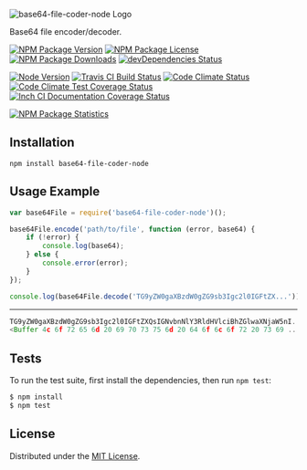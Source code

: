 ![base64-file-coder-node Logo][logo]

Base64 file encoder/decoder.

[![NPM Package Version][npm-package-version-badge]][npm-package-url]
[![NPM Package License][npm-package-license-badge]][npm-package-license-url]
[![NPM Package Downloads][npm-package-downloads-badge]][npm-package-url]
[![devDependencies Status][devDependencies-status-badge]][devDependencies-status-page-url]

[![Node Version][node-version-badge]][node-downloads-page-url]
[![Travis CI Build Status][travis-ci-build-status-badge]][travis-ci-build-status-page-url]
[![Code Climate Status][code-climate-status-badge]][code-climate-status-page-url]
[![Code Climate Test Coverage Status][code-climate-test-coverage-status-badge]][code-climate-test-coverage-status-page-url]
[![Inch CI Documentation Coverage Status][inch-ci-documentation-coverage-status-badge]][inch-ci-documentation-coverage-status-page-url]

[![NPM Package Statistics][npm-package-statistics-badge]][npm-package-url]

## Installation

`npm install base64-file-coder-node`

## Usage Example

```javascript
var base64File = require('base64-file-coder-node')();

base64File.encode('path/to/file', function (error, base64) {
    if (!error) {
        console.log(base64);
    } else {
        console.error(error);
    }
});

console.log(base64File.decode('TG9yZW0gaXBzdW0gZG9sb3Igc2l0IGFtZX...'));
```

***

```javascript
TG9yZW0gaXBzdW0gZG9sb3Igc2l0IGFtZXQsIGNvbnNlY3RldHVlciBhZGlwaXNjaW5nI...
<Buffer 4c 6f 72 65 6d 20 69 70 73 75 6d 20 64 6f 6c 6f 72 20 73 69 ... >
```

## Tests

To run the test suite, first install the dependencies, then run `npm test`:

```bash
$ npm install
$ npm test
```

## License

Distributed under the [MIT License](LICENSE).

[logo]: https://cldup.com/2bQRmKNW6o.png

[npm-package-url]: https://npmjs.org/package/base64-file-coder-node

[npm-package-version-badge]: https://img.shields.io/npm/v/base64-file-coder-node.svg?style=flat-square

[npm-package-license-badge]: https://img.shields.io/npm/l/base64-file-coder-node.svg?style=flat-square
[npm-package-license-url]: http://opensource.org/licenses/MIT

[npm-package-downloads-badge]: https://img.shields.io/npm/dm/base64-file-coder-node.svg?style=flat-square

[devDependencies-status-badge]: https://david-dm.org/AnatoliyGatt/base64-file-coder-node/dev-status.svg?style=flat-square
[devDependencies-status-page-url]: https://david-dm.org/AnatoliyGatt/base64-file-coder-node#info=devDependencies

[node-version-badge]: https://img.shields.io/node/v/base64-file-coder-node.svg?style=flat-square
[node-downloads-page-url]: https://nodejs.org/en/download/

[travis-ci-build-status-badge]: https://img.shields.io/travis/AnatoliyGatt/base64-file-coder-node.svg?style=flat-square
[travis-ci-build-status-page-url]: https://travis-ci.org/AnatoliyGatt/base64-file-coder-node

[code-climate-status-badge]: https://img.shields.io/codeclimate/github/AnatoliyGatt/base64-file-coder-node.svg?style=flat-square
[code-climate-status-page-url]: https://codeclimate.com/github/AnatoliyGatt/base64-file-coder-node

[code-climate-test-coverage-status-badge]: https://img.shields.io/codeclimate/coverage/github/AnatoliyGatt/base64-file-coder-node.svg?style=flat-square
[code-climate-test-coverage-status-page-url]: https://codeclimate.com/github/AnatoliyGatt/base64-file-coder-node/coverage

[inch-ci-documentation-coverage-status-badge]: https://inch-ci.org/github/AnatoliyGatt/base64-file-coder-node.svg?style=flat-square
[inch-ci-documentation-coverage-status-page-url]: https://inch-ci.org/github/AnatoliyGatt/base64-file-coder-node

[npm-package-statistics-badge]: https://nodei.co/npm/base64-file-coder-node.png?downloads=true&downloadRank=true&stars=true
